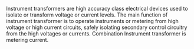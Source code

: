 Instrument transformers are high accuracy class electrical devices used to isolate or transform voltage or current levels. The main function of instrument transformer is to operate instruments or metering from high voltage or high current circuits, safely isolating secondary control circuitry from the high voltages or currents. Combination Instrument transformer is metering current.
